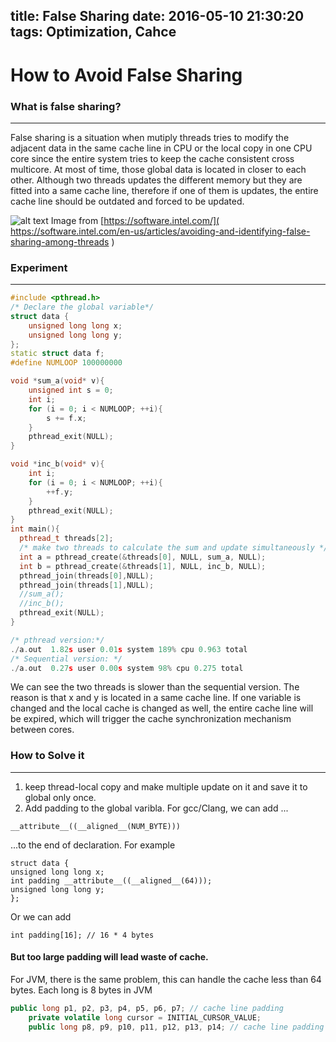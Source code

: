 title: False Sharing
date: 2016-05-10 21:30:20
tags: Optimization, Cahce
---
# How to Avoid False Sharing

### What is false sharing?
-------
False sharing is a situation when mutiply threads tries to modify the adjacent data in the same cache line in CPU or the local copy in one CPU core since the entire system tries to keep the cache consistent cross multicore. At most of time, those global data is located in closer to each other. Although two threads updates the different memory but they are fitted into a same cache line, therefore if one of them is updates, the entire cache line should be outdated and forced to be updated.

![alt text](https://software.intel.com/sites/default/files/m/d/4/1/d/8/5-4-figure-1.gif "False sharing")
Image from [https://software.intel.com/](
https://software.intel.com/en-us/articles/avoiding-and-identifying-false-sharing-among-threads
)

### Experiment
------
```C++
#include <pthread.h>
/* Declare the global variable*/
struct data {
    unsigned long long x;
    unsigned long long y;
};
static struct data f;
#define NUMLOOP 100000000
```
```C++
void *sum_a(void* v){
    unsigned int s = 0;
    int i;
    for (i = 0; i < NUMLOOP; ++i){
        s += f.x;
    }
    pthread_exit(NULL);
}

void *inc_b(void* v){
    int i;
    for (i = 0; i < NUMLOOP; ++i){
        ++f.y;
    }
    pthread_exit(NULL);
}
int main(){
  pthread_t threads[2];
  /* make two threads to calculate the sum and update simultaneously */
  int a = pthread_create(&threads[0], NULL, sum_a, NULL);
  int b = pthread_create(&threads[1], NULL, inc_b, NULL);
  pthread_join(threads[0],NULL);
  pthread_join(threads[1],NULL);
  //sum_a();
  //inc_b();
  pthread_exit(NULL);
}
```
``` c
/* pthread version:*/
./a.out  1.82s user 0.01s system 189% cpu 0.963 total
/* Sequential version: */
./a.out  0.27s user 0.00s system 98% cpu 0.275 total
```
We can see the two threads is slower than the sequential version. The reason is that x and y is located in a same cache line. If one variable is changed and the local cache is changed as well, the entire cache line will be expired, which will trigger the cache synchronization mechanism between cores.

### How to Solve it
------
1.	keep thread-local copy and make multiple update on it and save it to global only once.
2. Add padding to the global varibla. For gcc/Clang, we can add
...
```
__attribute__((__aligned__(NUM_BYTE)))
```
...to the end of declaration. For example
```
struct data {
unsigned long long x;
int padding __attribute__((__aligned__(64)));
unsigned long long y;
};	
```

Or we can add
```
int padding[16]; // 16 * 4 bytes
```
#### But too large padding will lead waste of cache.
For JVM, there is the same problem, this can handle the cache less than 64 bytes. Each long is 8 bytes in JVM
```java
public long p1, p2, p3, p4, p5, p6, p7; // cache line padding
    private volatile long cursor = INITIAL_CURSOR_VALUE;
    public long p8, p9, p10, p11, p12, p13, p14; // cache line padding
```
